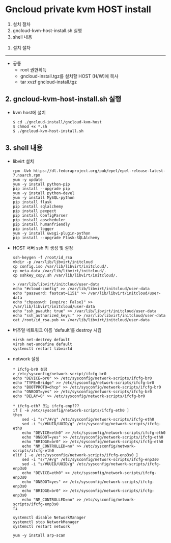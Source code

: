 # Gncloud private kvm HOST install

1. 설치 절차
2. gncloud-kvm-host-install.sh 실행
3. shell 내용

<span></span>
1. 설치 절차
------------

- 공통 
    - root 권한획득
    - gncloud-install.tgz를 설치할 HOST (H/W)에 복사
    - tar xvzf gncloud-install.tgz

<span></span>
2. gncloud-kvm-host-install.sh 실행
--------------------------------------

- kvm host에 설치
    ```
    $ cd ./gncloud-install/gncloud-kvm-host
    $ chmod +x *.sh
    $ ./gncloud-kvm-host-install.sh
    ```

<span></span>
3. shell 내용
-------------

- libvirt 설치  

    ```
    rpm -Uvh https://dl.fedoraproject.org/pub/epel/epel-release-latest-7.noarch.rpm
    yum -y update
    yum -y install python-pip
    pip install --upgrade pip
    yum -y install python-devel
    yum -y install MySQL-python
    pip install flask
    pip install sqlalchemy
    pip install pexpect
    pip install ConfigParser
    pip install apscheduler
    pip install humanfriendly
    pip install logger
    yum -y install uwsgi-plugin-python
    pip install --upgrade Flask-SQLAlchemy
    ```

- HOST 서버 ssh 키 생성 및 설정

    ```
    ssh-keygen -f /root/id_rsa
    mkdir -p /var/lib/libvirt/initcloud
    cp config.iso /var/lib/libvirt/initcloud/.
    cp meta-data /var/lib/libvirt/initcloud/.
    cp sshkey_copy.sh /var/lib/libvirt/initcloud/.

    > /var/lib/libvirt/initcloud/user-data
    echo "#cloud-config" >> /var/lib/libvirt/initcloud/user-data
    echo "password: fastcat=1151" >> /var/lib/libvirt/initcloud/user-data
    echo "chpasswd: {expire: False}" >> /var/lib/libvirt/initcloud/user-data
    echo "ssh_pwauth: true" >> /var/lib/libvirt/initcloud/user-data
    echo "ssh_authorized_keys:" >> /var/lib/libvirt/initcloud/user-data
    cat /root/id_rsa.pub >> /var/lib/libvirt/initcloud/user-data
    ```

- 버추얼 네트워크 이름 'default'를 destroy 시킴

    ```
    virsh net-destroy default
    virsh net-undefine default
    systemctl restart libvirtd
    ```

- network 설정

    ```
    * ifcfg-br0 설정
    > /etc/sysconfig/network-script/ifcfg-br0
    echo "DEVICE=br0" >> /etc/sysconfig/network-scripts/ifcfg-br0
    echo "TYPE=Bridge" >> /etc/sysconfig/network-scripts/ifcfg-br0
    echo "BOOTPROTO=dhcp" >> /etc/sysconfig/network-scripts/ifcfg-br0
    echo "ONBOOT=yes" >> /etc/sysconfig/network-scripts/ifcfg-br0
    echo "DELAY=0" >> /etc/sysconfig/network-scripts/ifcfg-br0

    * ifcfg-eth? 또는 ifcfg-enp???
    if [ -e /etc/sysconfig/network-scripts/ifcfg-eth0 ]
    then
	    sed -i "s/^/#/g" /etc/sysconfig/network-scripts/ifcfg-eth0
	    sed -i "s/#UUID/UUID/g" /etc/sysconfig/network-scripts/ifcfg-eth0
	    echo "DEVICE=eth0" >> /etc/sysconfig/network-scripts/ifcfg-eth0
	    echo "ONBOOT=yes" >> /etc/sysconfig/network-scripts/ifcfg-eth0
	    echo "BRIDGE=br0" >> /etc/sysconfig/network-scripts/ifcfg-eth0
	    echo "NM_CONTROLLED=no" >> /etc/sysconfig/network-scripts/ifcfg-eth0
    elif [ -e /etc/sysconfig/network-scripts/ifcfg-enp3s0 ]
    	sed -i "s/^/#/g" /etc/sysconfig/network-scripts/ifcfg-enp3s0
    	sed -i "s/#UUID/UUID/g" /etc/sysconfig/network-scripts/ifcfg-enp3s0
    	echo "DEVICE=eth0" >> /etc/sysconfig/network-scripts/ifcfg-enp3s0
    	echo "ONBOOT=yes" >> /etc/sysconfig/network-scripts/ifcfg-enp3s0
    	echo "BRIDGE=br0" >> /etc/sysconfig/network-scripts/ifcfg-enp3s0
    	echo "NM_CONTROLLED=no" >> /etc/sysconfig/network-scripts/ifcfg-enp3s0
    fi

    systemctl disable NetworkManager
    systemctl stop NetworkManager
    systemctl restart network

    yum -y install arp-scan
    ```

